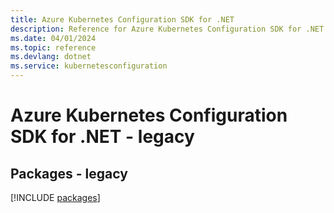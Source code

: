 ```yaml
---
title: Azure Kubernetes Configuration SDK for .NET
description: Reference for Azure Kubernetes Configuration SDK for .NET
ms.date: 04/01/2024
ms.topic: reference
ms.devlang: dotnet
ms.service: kubernetesconfiguration
---
```

# Azure Kubernetes Configuration SDK for .NET - legacy
## Packages - legacy
[!INCLUDE [packages](kubernetes-configuration-index.md)]